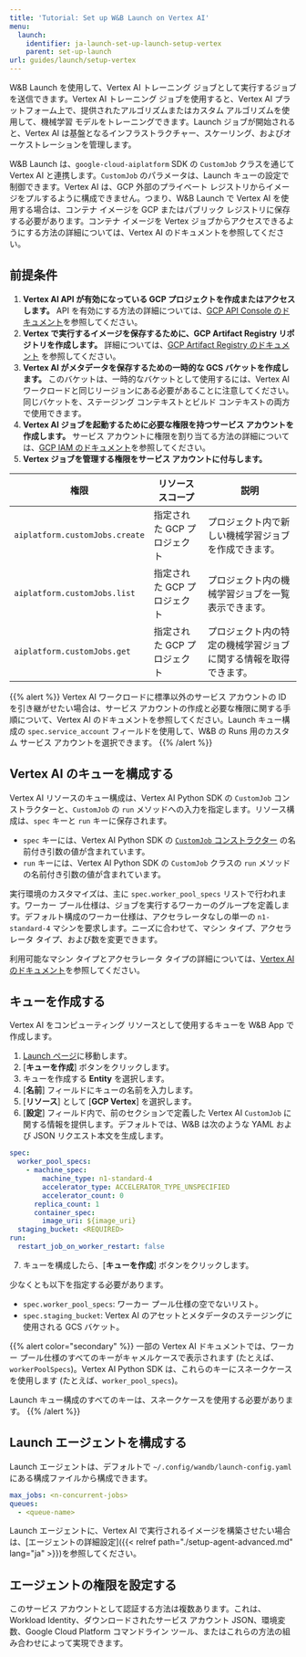 ```yaml
---
title: 'Tutorial: Set up W&B Launch on Vertex AI'
menu:
  launch:
    identifier: ja-launch-set-up-launch-setup-vertex
    parent: set-up-launch
url: guides/launch/setup-vertex
---
```


W&B Launch を使用して、Vertex AI トレーニング ジョブとして実行するジョブを送信できます。Vertex AI トレーニング ジョブを使用すると、Vertex AI プラットフォーム上で、提供されたアルゴリズムまたはカスタム アルゴリズムを使用して、機械学習 モデルをトレーニングできます。Launch ジョブが開始されると、Vertex AI は基盤となるインフラストラクチャー、スケーリング、およびオーケストレーションを管理します。

W&B Launch は、`google-cloud-aiplatform` SDK の `CustomJob` クラスを通じて Vertex AI と連携します。`CustomJob` のパラメータは、Launch キューの設定で制御できます。Vertex AI は、GCP 外部のプライベート レジストリからイメージをプルするように構成できません。つまり、W&B Launch で Vertex AI を使用する場合は、コンテナ イメージを GCP またはパブリック レジストリに保存する必要があります。コンテナ イメージを Vertex ジョブからアクセスできるようにする方法の詳細については、Vertex AI のドキュメントを参照してください。

## 前提条件

1. **Vertex AI API が有効になっている GCP プロジェクトを作成またはアクセスします。** API を有効にする方法の詳細については、[GCP API Console のドキュメント](https://support.google.com/googleapi/answer/6158841?hl=en)を参照してください。
2. **Vertex で実行するイメージを保存するために、GCP Artifact Registry リポジトリを作成します。** 詳細については、[GCP Artifact Registry のドキュメント](https://cloud.google.com/artifact-registry/docs/overview) を参照してください。
3. **Vertex AI がメタデータを保存するための一時的な GCS バケットを作成します。** このバケットは、一時的なバケットとして使用するには、Vertex AI ワークロードと同じリージョンにある必要があることに注意してください。同じバケットを、ステージング コンテキストとビルド コンテキストの両方で使用できます。
4. **Vertex AI ジョブを起動するために必要な権限を持つサービス アカウントを作成します。** サービス アカウントに権限を割り当てる方法の詳細については、[GCP IAM のドキュメント](https://cloud.google.com/iam/docs/creating-managing-service-accounts)を参照してください。
5. **Vertex ジョブを管理する権限をサービス アカウントに付与します。**

| 権限                           | リソース スコープ         | 説明                                                                                        |
| -------------------------------- | ----------------------- | ------------------------------------------------------------------------------------------- |
| `aiplatform.customJobs.create`   | 指定された GCP プロジェクト | プロジェクト内で新しい機械学習ジョブを作成できます。                                                        |
| `aiplatform.customJobs.list`     | 指定された GCP プロジェクト | プロジェクト内の機械学習ジョブを一覧表示できます。                                                        |
| `aiplatform.customJobs.get`      | 指定された GCP プロジェクト | プロジェクト内の特定の機械学習ジョブに関する情報を取得できます。                                                    |

{{% alert %}}
Vertex AI ワークロードに標準以外のサービス アカウントの ID を引き継がせたい場合は、サービス アカウントの作成と必要な権限に関する手順について、Vertex AI のドキュメントを参照してください。Launch キュー構成の `spec.service_account` フィールドを使用して、W&B の Runs 用のカスタム サービス アカウントを選択できます。
{{% /alert %}}

## Vertex AI のキューを構成する

Vertex AI リソースのキュー構成は、Vertex AI Python SDK の `CustomJob` コンストラクターと、`CustomJob` の `run` メソッドへの入力を指定します。リソース構成は、`spec` キーと `run` キーに保存されます。

- `spec` キーには、Vertex AI Python SDK の [`CustomJob` コンストラクター](https://cloud.google.com/vertex-ai/docs/pipelines/customjob-component) の名前付き引数の値が含まれています。
- `run` キーには、Vertex AI Python SDK の `CustomJob` クラスの `run` メソッドの名前付き引数の値が含まれています。

実行環境のカスタマイズは、主に `spec.worker_pool_specs` リストで行われます。ワーカー プール仕様は、ジョブを実行するワーカーのグループを定義します。デフォルト構成のワーカー仕様は、アクセラレータなしの単一の `n1-standard-4` マシンを要求します。ニーズに合わせて、マシン タイプ、アクセラレータ タイプ、および数を変更できます。

利用可能なマシン タイプとアクセラレータ タイプの詳細については、[Vertex AI のドキュメント](https://cloud.google.com/vertex-ai/docs/reference/rest/v1/MachineSpec)を参照してください。

## キューを作成する

Vertex AI をコンピューティング リソースとして使用するキューを W&B App で作成します。

1. [Launch ページ](https://wandb.ai/launch)に移動します。
2. [**キューを作成**] ボタンをクリックします。
3. キューを作成する **Entity** を選択します。
4. [**名前**] フィールドにキューの名前を入力します。
5. [**リソース**] として [**GCP Vertex**] を選択します。
6. [**設定**] フィールド内で、前のセクションで定義した Vertex AI `CustomJob` に関する情報を提供します。デフォルトでは、W&B は次のような YAML および JSON リクエスト本文を生成します。

```yaml
spec:
  worker_pool_specs:
    - machine_spec:
        machine_type: n1-standard-4
        accelerator_type: ACCELERATOR_TYPE_UNSPECIFIED
        accelerator_count: 0
      replica_count: 1
      container_spec:
        image_uri: ${image_uri}
  staging_bucket: <REQUIRED>
run:
  restart_job_on_worker_restart: false
```

7. キューを構成したら、[**キューを作成**] ボタンをクリックします。

少なくとも以下を指定する必要があります。

- `spec.worker_pool_specs`: ワーカー プール仕様の空でないリスト。
- `spec.staging_bucket`: Vertex AI のアセットとメタデータのステージングに使用される GCS バケット。

{{% alert color="secondary" %}}
一部の Vertex AI ドキュメントでは、ワーカー プール仕様のすべてのキーがキャメルケースで表示されます (たとえば、` workerPoolSpecs`)。Vertex AI Python SDK は、これらのキーにスネークケースを使用します (たとえば、`worker_pool_specs`)。

Launch キュー構成のすべてのキーは、スネークケースを使用する必要があります。
{{% /alert %}}

## Launch エージェントを構成する

Launch エージェントは、デフォルトで `~/.config/wandb/launch-config.yaml` にある構成ファイルから構成できます。

```yaml
max_jobs: <n-concurrent-jobs>
queues:
  - <queue-name>
```

Launch エージェントに、Vertex AI で実行されるイメージを構築させたい場合は、[エージェントの詳細設定]({{< relref path="./setup-agent-advanced.md" lang="ja" >}})を参照してください。

## エージェントの権限を設定する

このサービス アカウントとして認証する方法は複数あります。これは、Workload Identity、ダウンロードされたサービス アカウント JSON、環境変数、Google Cloud Platform コマンドライン ツール、またはこれらの方法の組み合わせによって実現できます。
